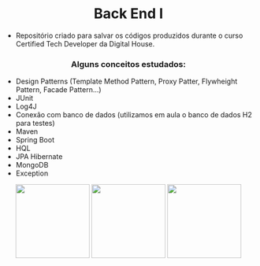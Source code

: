 <h1 align="center"> Back End I</h1>

- Repositório criado para salvar os códigos produzidos durante o curso Certified Tech Developer da Digital House. 

<h3 align="center">Alguns conceitos estudados: </h3> 

- Design Patterns (Template Method Pattern, Proxy Patter, Flywheight Pattern, Facade Pattern...)
- JUnit 
- Log4J
- Conexão com banco de dados (utilizamos em aula o banco de dados H2 para testes)
- Maven
- Spring Boot 
- HQL 
- JPA Hibernate 
- MongoDB
- Exception 



<div align="center">
  <img height="150" width="150" src="https://cdn.jsdelivr.net/gh/devicons/devicon/icons/java/java-original-wordmark.svg" />
  <img height="150" width="150" src="https://cdn.jsdelivr.net/gh/devicons/devicon/icons/spring/spring-original-wordmark.svg" />
  <img height="150" width="150" src="https://cdn.jsdelivr.net/gh/devicons/devicon/icons/mongodb/mongodb-original-wordmark.svg" />      
</div>

##
